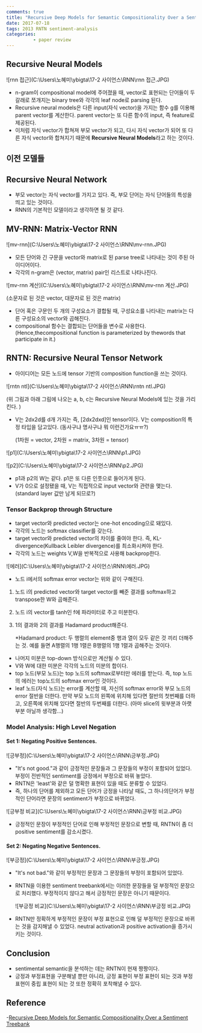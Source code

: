 ```yaml
---
comments: true
title: "Recursive Deep Models for Semantic Compositionality Over a Sentiment Treebank Review"
date: 2017-07-18 
tags: 2013 RNTN sentiment-analysis
categories: 
          - paper review 
---
```

##  Recursive Neural Models

![rnn 접근](C:\Users\노혜미\ybigta\17-2 사이언스\RNN\rnn 접근.JPG)

- n-gram이 compositional model에 주어졌을 때, vector로 표현되는 단어들이 두 갈래로 쪼개지는 binary tree와 각각의 leaf node로 parsing 된다.
- Recursive neural models은 다른 input(자식 vector)을 가지는 함수 g를 이용해 parent vector를 계산한다. parent vector는 또 다른 함수의 input, 즉 feature로 제공된다.
- 이처럼 자식 vector가 합쳐져 부모 vector가 되고, 다시 자식 vector가 되어 또 다른 자식 vector와 합쳐지기 때문에 **Recursive Neural Models**라고 하는 것이다.



## 이전 모델들



## Recursive Neural Network

- 부모 vector는 자식 vector를 가지고 있다. 즉, 부모 단어는 자식 단어들의 특성을 띄고 있는 것이다.
- RNN의 기본적인 모델이라고 생각하면 될 것 같다.



## MV-RNN: Matrix-Vector RNN 

![mv-rnn](C:\Users\노혜미\ybigta\17-2 사이언스\RNN\mv-rnn.JPG)

- 모든 단어와 긴 구문을 vector와 matrix로 된 parse tree로 나타내는 것이 주된 아이디어이다.
- 각각의 n-gram은 (vector, matrix) pair인 리스트로 나타나진다. 

![mv-rnn 계산](C:\Users\노혜미\ybigta\17-2 사이언스\RNN\mv-rnn 계산.JPG)

(소문자로 된 것은 vector, 대문자로 된 것은 matrix)

- 단어 혹은 구문인 두 개의 구성요소가 결합될 때, 구성요소를 나타내는 matrix는 다른 구성요소의 vector와 곱해진다. 
- compositional 함수는 결합되는 단어들을 변수로 사용한다. (Hence,thecompositional function is parameterized by thewords that participate in it.) 



## RNTN: Recursive Neural Tensor Network

- 아이디어는 모든 노드에 tensor 기반의 composition function을 쓰는 것이다.

![rntn ntl](C:\Users\노혜미\ybigta\17-2 사이언스\RNN\rntn ntl.JPG)

(위 그림과 아래 그림에 나오는 a, b, c는 Recursive Neural Models에 있는 것을 가리킨다. )

- V는 2dx2d를 d개 가지는 즉, [2dx2dxd]인 tensor이다. V는 composition의 특정 타입을 담고있다. (동사구냐 명사구냐 뭐 이런건가요ㅠㅠ?)

  (1차원 = vector, 2차원 = matrix, 3차원 = tensor)


![p1](C:\Users\노혜미\ybigta\17-2 사이언스\RNN\p1.JPG)

![p2](C:\Users\노혜미\ybigta\17-2 사이언스\RNN\p2.JPG)

- p1과 p2의 W는 같다. p1은 또 다른 인풋으로 들어가게 된다.
- V가 0으로 설정됐을 때, V는 직접적으로 input vector와 관련을 맺는다. (standard layer 값만 남게 되므로?)



### Tensor Backprop through Structure

- target vector와 predicted vector는 one-hot encoding으로 돼있다. 
- 각각의 노드는 softmax classifier를 갖는다.
- target vector와 predicted vector의 차이를 줄여야 한다. 즉, KL-divergence(Kullback Leibler divergence)를 최소화시켜야 한다. 
- 각각의 노드는 weights V,W을 반복적으로 사용해 backprop한다.

![에러](C:\Users\노혜미\ybigta\17-2 사이언스\RNN\에러.JPG)

- 노드 i에서의 softmax error vector는 위와 같이 구해진다. 

1. 노드 i의 predicted vector와 target vector를 빼준 결과를 softmax하고 transpose한 W와 곱해준다.

2. 노드 i의 vector를 tanh인 f에 파라미터로 주고 미분한다.

3. 1의 결과와 2의 결과를 Hadamard product해준다. 

   *Hadamard product: 두 행렬의 element중 행과 열이 모두 같은 것 끼리 더해주는 것. 예를 들면 A행렬의 1행 1렬은 B행렬의 1행 1렬과 곱해주는 것이다.

- 나머지 미분은 top-down 방식으로만 계산될 수 있다. 
- V와 W에 대한 미분은 각각의 노드의 미분의 합이다.
- top 노드(부모 노드)는 top 노드의 softmax로부터만 에러를 받는다. 즉, top 노드의   에러는 top노드의 softmax error인 것이다.
- leaf 노드(자식 노드)는 error를 계산할 때, 자신의 softmax error와 부모 노드의 error 절반을 더한다. 만약 부모 노드의 왼쪽에 위치해 있다면 절반의 첫번째를 더하고, 오른쪽에 위치해 있다면 절반의 두번째를 더한다. (아마 slice의 윗부분과 아랫부분 아닐까 생각함...)



### Model Analysis: High Level Negation

#### Set 1: Negating Positive Sentences.

![긍부정](C:\Users\노혜미\ybigta\17-2 사이언스\RNN\긍부정.JPG)

- "It's not good."과 같이 긍정적인 문장들과 그 문장들의 부정이 포함되어 있었다. 부정이 전반적인 sentiment를 긍정에서 부정으로 바꿔 놓았다.
- RNTN은 'least'와 같은 덜 명확한 표현이 있을 때도 분류할 수 있었다.
- 즉, 하나의 단어를 제외하고 모든 단어가 긍정을 나타날 때도, 그 하나의단어가 부정적인 단어라면 문장의 sentiment가 부정으로 바뀌었다.

![긍부정 비교](C:\Users\노혜미\ybigta\17-2 사이언스\RNN\긍부정 비교.JPG)

- 긍정적인 문장이 부정적인 단어로 인해 부정적인 문장으로 변할 때, RNTN이 좀 더 positive sentiment를 감소시켰다.

#### Set 2: Negating Negative Sentences.

![부긍정](C:\Users\노혜미\ybigta\17-2 사이언스\RNN\부긍정.JPG)

- "It's not bad."와 같이 부정적인 문장과 그 문장들의 부정이 포함되어 있었다.

- RNTN을 이용한 sentiment treebank에서는 이러한 문장들을 덜 부정적인 문장으로 처리했다. 부정적이지 않다고 해서 긍정적인 문장은 아니기 때문이다.

  ![부긍정 비교](C:\Users\노혜미\ybigta\17-2 사이언스\RNN\부긍정 비교.JPG)

- RNTN만 정확하게 부정적인 문장이 부정 표현으로 인해 덜 부정적인 문장으로 바뀌는 것을 감지해낼 수 있었다. neutral activation과 positive activation을 증가시키는 것이다.



## Conclusion

- sentimental semantic을 분석하는 데는 RNTN이 현재 짱짱이다.
- 긍정과 부정표현을 구분해낼 뿐만 아니라, 긍정 표현이 부정 표현이 되는 것과 부정 표현이 중립 표현이 되는 것 또한 정확히 포착해낼 수 있다.

## Reference
-[Recursive Deep Models for Semantic Compositionality Over a Sentiment Treebank](https://nlp.stanford.edu/~socherr/EMNLP2013_RNTN.pdf)

